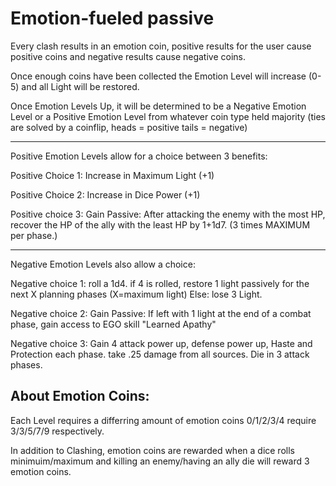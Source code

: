 # Emotion-fueled passive

Every clash results in an emotion coin, positive results for the user cause positive coins and negative results cause negative coins.

Once enough coins have been collected the Emotion Level will increase (0-5) and all Light will be restored.

Once Emotion Levels Up, it will be determined to be a Negative Emotion Level or a Positive Emotion Level from whatever coin type held majority (ties are solved by a coinflip, heads = positive tails = negative)

---

Positive Emotion Levels allow for a choice between 3 benefits: 

Positive Choice 1: Increase in Maximum Light (+1)

Positive Choice 2: Increase in Dice Power (+1)

Positive choice 3: Gain Passive: After attacking the enemy with the most HP, recover the HP of the ally with the least HP by 1+1d7. (3 times MAXIMUM per phase.)

---

Negative Emotion Levels also allow a choice:

Negative choice 1: roll a 1d4. if 4 is rolled, restore 1 light passively for the next X planning phases (X=maximum light) Else: lose 3 Light.

Negative choice 2: Gain Passive: If left with 1 light at the end of a combat phase, gain access to EGO skill "Learned Apathy"

Negative choice 3: Gain 4 attack power up, defense power up, Haste and Protection each phase. take .25 damage from all sources. Die in 3 attack phases.

## About Emotion Coins:
Each Level requires a differring amount of emotion coins
0/1/2/3/4 require 3/3/5/7/9 respectively.

In addition to Clashing, emotion coins are rewarded when a dice rolls minimuim/maximum and killing an enemy/having an ally die will reward 3 emotion coins.




